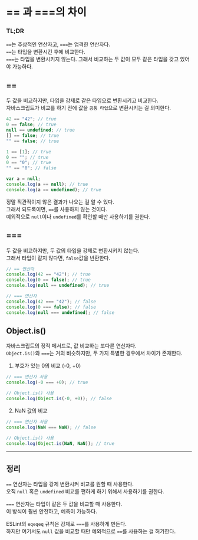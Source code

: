 # == 과 ===의 차이

### TL;DR

`==`는 추상적인 연산자고, `===`는 엄격한 연산자다. <br />
`==`는 타입을 변환시킨 후에 비교한다. <br />
`===`는 타입을 변환시키지 않는다. 그래서 비교하는 두 값이 모두 같은 타입을 갖고 있어야 가능하다.

## ==

두 값을 비교하지만, 타입을 강제로 같은 타입으로 변환시키고 비교한다. <br />
자바스크립트가 비교를 하기 전에 값을 `공통 타입`으로 변환시키는 걸 의미한다.

```javascript
42 == "42"; // true
0 == false; // true
null == undefined; // true
[] == false; // true
"" == false; // true

1 == [1]; // true
0 == ""; // true
0 == "0"; // true
"" == "0"; // false

var a = null;
console.log(a == null); // true
console.log(a == undefined); // true
```

정말 직관적이지 않은 결과가 나오는 걸 알 수 있다. <br />
그래서 되도록이면, `==`를 사용하지 않는 것이다. <br />
예외적으로 `null`이나 `undefined`를 확인할 때만 사용하기를 권한다.

## ===

두 값을 비교하지만, 두 값의 타입을 강제로 변환시키지 않는다. <br />
그래서 타입이 같지 않다면, `false`값을 반환한다.

```javascript
// == 연산자
console.log(42 == "42"); // true
console.log(0 == false); // true
console.log(null == undefined); // true

// === 연산자
console.log(42 === "42"); // false
console.log(0 === false); // false
console.log(null === undefined); // false
```

## Object.is()

자바스크립트의 정적 메서드로, 값 비교하는 또다른 연산자다. <br />
`Object.is()`와 `===`는 거의 비슷하지만, 두 가지 특별한 경우에서 차이가 존재한다.

1. 부호가 있는 0의 비교 (-0, +0)

```javascript
// === 연산자 사용
console.log(-0 === +0); // true

// Object.is() 사용
console.log(Object.is(-0, +0)); // false
```

2. NaN 값의 비교

```javascript
// === 연산자 사용
console.log(NaN === NaN); // false

// Object.is() 사용
console.log(Object.is(NaN, NaN)); // true
```

---

## 정리

`==` 연산자는 타입을 강제 변환시켜 비교를 원할 때 사용한다. <br />
오직 `null` 혹은 `undefined` 비교를 편하게 하기 위해서 사용하기를 권한다.

`===` 연산자는 타입이 같은 두 값을 비교할 때 사용한다. <br />
이 방식이 훨씬 안전하고, 예측이 가능하다.

ESLint의 `eqeqeq` 규칙은 강제로 `===`를 사용하게 만든다. <br />
하지만 여기서도 `null` 값을 비교할 때만 예외적으로 `==`를 사용하는 걸 허가한다.
